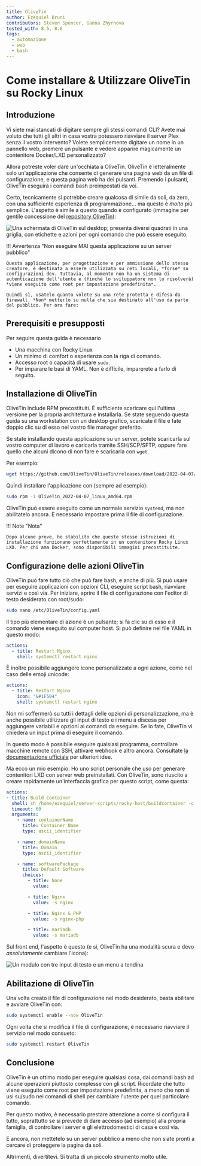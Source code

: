 ```yaml
---
title: OliveTin
author: Ezequiel Bruni
contributors: Steven Spencer, Ganna Zhyrnova
tested_with: 8.5, 8.6
tags:
  - automazione
  - web
  - bash
---
```


# Come installare & Utilizzare OliveTin su Rocky Linux

## Introduzione

Vi siete mai stancati di digitare sempre gli stessi comandi CLI? Avete mai voluto che tutti gli altri in casa vostra potessero riavviare il server Plex senza il vostro intervento? Volete semplicemente digitare un nome in un pannello web, premere un pulsante e vedere apparire magicamente un contenitore Docker/LXD personalizzato?

Allora potreste voler dare un'occhiata a OliveTin. OliveTin è letteralmente solo un'applicazione che consente di generare una pagina web da un file di configurazione, e questa pagina web ha dei pulsanti. Premendo i pulsanti, OliveTin eseguirà i comandi bash preimpostati da voi.

Certo, tecnicamente si potrebbe creare qualcosa di simile da soli, da zero, con una sufficiente esperienza di programmazione... ma questo è *molto* più semplice. L'aspetto è simile a questo quando è configurato (immagine per gentile concessione del [repository OliveTin](https://https://github.com/OliveTin/OliveTin)):

![Una schermata di OliveTin sul desktop; presenta diversi quadrati in una griglia, con etichette e azioni per ogni comando che può essere eseguito.](olivetin/screenshotDesktop.png)

!!! Avvertenza "Non eseguire MAI questa applicazione su un server pubblico"

    Questa applicazione, per progettazione e per ammissione dello stesso creatore, è destinata a essere utilizzata su reti locali, *forse* su configurazioni dev. Tuttavia, al momento non ha un sistema di autenticazione dell'utente e (finché lo sviluppatore non lo risolverà) *viene eseguito come root per impostazione predefinita*.
    
    Quindi sì, usatelo quanto volete su una rete protetta e difesa da firewall. *Non* metterlo su nulla che sia destinato all'uso da parte del pubblico. Per ora fare:

## Prerequisiti e presupposti

Per seguire questa guida è necessario

* Una macchina con Rocky Linux
* Un minimo di comfort o esperienza con la riga di comando.
* Accesso root o capacità di usare `sudo`.
* Per imparare le basi di YAML. Non è difficile, imparerete a farlo di seguito.

## Installazione di OliveTin

OliveTin include RPM precostituiti. È sufficiente scaricare qui l'ultima versione per la propria architettura e installarla. Se state seguendo questa guida su una workstation con un desktop grafico, scaricate il file e fate doppio clic su di esso nel vostro file manager preferito.

Se state installando questa applicazione su un server, potete scaricarla sul vostro computer di lavoro e caricarla tramite SSH/SCP/SFTP, oppure fare quello che alcuni dicono di non fare e scaricarla con `wget`.

Per esempio:

```bash
wget https://github.com/OliveTin/OliveTin/releases/download/2022-04-07/OliveTin_2022-04-07_linux_amd64.rpm
```

Quindi installare l'applicazione con (sempre ad esempio):

```bash
sudo rpm -i OliveTin_2022-04-07_linux_amd64.rpm
```

OliveTin può essere eseguito come un normale servizio `systemd`, ma non abilitatelo ancora. È necessario impostare prima il file di configurazione.

!!! Note "Nota"

    Dopo alcune prove, ho stabilito che queste stesse istruzioni di installazione funzionano perfettamente in un contenitore Rocky Linux LXD. Per chi ama Docker, sono disponibili immagini precostituite.

## Configurazione delle azioni OliveTin

OliveTin può fare tutto ciò che può fare bash, e anche di più. Si può usare per eseguire applicazioni con opzioni CLI, eseguire script bash, riavviare servizi e così via. Per iniziare, aprire il file di configurazione con l'editor di testo desiderato con root/sudo:

```bash
sudo nano /etc/OliveTin/config.yaml
```

Il tipo più elementare di azione è un pulsante; si fa clic su di esso e il comando viene eseguito sul computer host. Si può definire nel file YAML in questo modo:

```yaml
actions:
  - title: Restart Nginx
    shell: systemctl restart nginx
```

È inoltre possibile aggiungere icone personalizzate a ogni azione, come nel caso delle emoji unicode:

```yaml
actions:
  - title: Restart Nginx
    icon: "&#1F504"
    shell: systemctl restart nginx
```

Non mi soffermerò su tutti i dettagli delle opzioni di personalizzazione, ma è anche possibile utilizzare gli input di testo e i menu a discesa per aggiungere variabili e opzioni ai comandi da eseguire. Se lo fate, OliveTin vi chiederà un input prima di eseguire il comando.

In questo modo è possibile eseguire qualsiasi programma, controllare macchine remote con SSH, attivare webhook e altro ancora. Consultate [la documentazione ufficiale](https://docs.olivetin.app/actions.html) per ulteriori idee.

Ma ecco un mio esempio: Ho uno script personale che uso per generare contenitori LXD con server web preinstallati. Con OliveTin, sono riuscito a creare rapidamente un'interfaccia grafica per questo script, come questa:

```yaml
actions:
- title: Build Container
  shell: sh /home/ezequiel/server-scripts/rocky-host/buildcontainer -c {{ containerName }} -d {{ domainName }} {{ softwarePackage }}
  timeout: 60
  arguments:
    - name: containerName
      title: Container Name
      type: ascii_identifier

    - name: domainName
      title: Domain
      type: ascii_identifier

    - name: softwarePackage
      title: Default Software
      choices:
        - title: None
          value:

        - title: Nginx
          value: -s nginx

        - title: Nginx & PHP
          value: -s nginx-php

        - title: mariadb
          value: -s mariadb
```

Sul front end, l'aspetto è questo (e sì, OliveTin ha una modalità scura e devo *assolutamente* cambiare l'icona):

![Un modulo con tre input di testo e un menu a tendina](olivetin/containeraction.png)

## Abilitazione di OliveTin

Una volta creato il file di configurazione nel modo desiderato, basta abilitare e avviare OliveTin con:

```bash
sudo systemctl enable --now OliveTin
```

Ogni volta che si modifica il file di configurazione, è necessario riavviare il servizio nel modo consueto:

```bash
sudo systemctl restart OliveTin
```

## Conclusione

OliveTin è un ottimo modo per eseguire qualsiasi cosa, dai comandi bash ad alcune operazioni piuttosto complesse con gli script. Ricordate che tutto viene eseguito come root per impostazione predefinita, a meno che non si usi su/sudo nei comandi di shell per cambiare l'utente per quel particolare comando.

Per questo motivo, è necessario prestare attenzione a come si configura il tutto, soprattutto se si prevede di dare accesso (ad esempio) alla propria famiglia, di controllare i server e gli elettrodomestici di casa e così via.

E ancora, non mettetelo su un server pubblico a meno che non siate pronti a cercare di proteggere la pagina da soli.

Altrimenti, divertitevi. Si tratta di un piccolo strumento molto utile.
